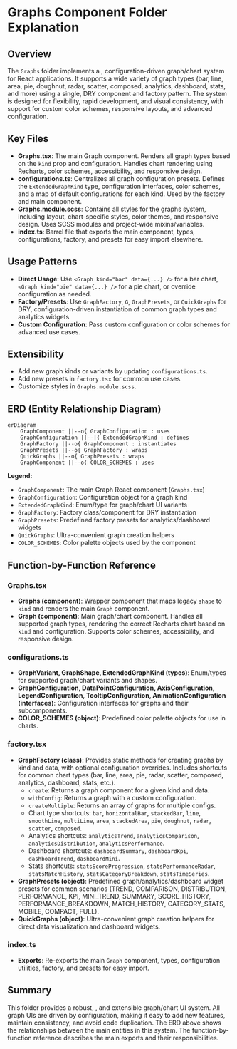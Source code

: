 # Graphs Component Folder Explanation

## Overview

The `Graphs` folder implements a , configuration-driven graph/chart system for React applications. It supports a wide variety of graph types (bar, line, area, pie, doughnut, radar, scatter, composed, analytics, dashboard, stats, and more) using a single, DRY component and factory pattern. The system is designed for flexibility, rapid development, and visual consistency, with support for custom color schemes, responsive layouts, and advanced configuration.

## Key Files

- **Graphs.tsx**: The main Graph component. Renders all graph types based on the `kind` prop and configuration. Handles chart rendering using Recharts, color schemes, accessibility, and responsive design.
- **configurations.ts**: Centralizes all graph configuration presets. Defines the `ExtendedGraphKind` type, configuration interfaces, color schemes, and a map of default configurations for each kind. Used by the factory and main component.
- **Graphs.module.scss**: Contains all styles for the graphs system, including layout, chart-specific styles, color themes, and responsive design. Uses SCSS modules and project-wide mixins/variables.
- **index.ts**: Barrel file that exports the main component, types, configurations, factory, and presets for easy import elsewhere.

## Usage Patterns

- **Direct Usage**: Use `<Graph kind="bar" data={...} />` for a bar chart, `<Graph kind="pie" data={...} />` for a pie chart, or override configuration as needed.
- **Factory/Presets**: Use `GraphFactory`, `G`, `GraphPresets`, or `QuickGraphs` for DRY, configuration-driven instantiation of common graph types and analytics widgets.
- **Custom Configuration**: Pass custom configuration or color schemes for advanced use cases.

## Extensibility

- Add new graph kinds or variants by updating `configurations.ts`.
- Add new presets in `factory.tsx` for common use cases.
- Customize styles in `Graphs.module.scss`.

## ERD (Entity Relationship Diagram)

```mermaid
erDiagram
    GraphComponent ||--o{ GraphConfiguration : uses
    GraphConfiguration ||--|{ ExtendedGraphKind : defines
    GraphFactory ||--o{ GraphComponent : instantiates
    GraphPresets ||--o{ GraphFactory : wraps
    QuickGraphs ||--o{ GraphPresets : wraps
    GraphComponent ||--o{ COLOR_SCHEMES : uses
```

**Legend:**

- `GraphComponent`: The main Graph React component (`Graphs.tsx`)
- `GraphConfiguration`: Configuration object for a graph kind
- `ExtendedGraphKind`: Enum/type for graph/chart UI variants
- `GraphFactory`: Factory class/component for DRY instantiation
- `GraphPresets`: Predefined factory presets for analytics/dashboard widgets
- `QuickGraphs`: Ultra-convenient graph creation helpers
- `COLOR_SCHEMES`: Color palette objects used by the component

## Function-by-Function Reference

### Graphs.tsx

- **Graphs (component)**: Wrapper component that maps legacy `shape` to `kind` and renders the main `Graph` component.
- **Graph (component)**: Main graph/chart component. Handles all supported graph types, rendering the correct Recharts chart based on `kind` and configuration. Supports color schemes, accessibility, and responsive design.

### configurations.ts

- **GraphVariant, GraphShape, ExtendedGraphKind (types)**: Enum/types for supported graph/chart variants and shapes.
- **GraphConfiguration, DataPointConfiguration, AxisConfiguration, LegendConfiguration, TooltipConfiguration, AnimationConfiguration (interfaces)**: Configuration interfaces for graphs and their subcomponents.
- **COLOR_SCHEMES (object)**: Predefined color palette objects for use in charts.

### factory.tsx

- **GraphFactory (class)**: Provides static methods for creating graphs by kind and data, with optional configuration overrides. Includes shortcuts for common chart types (bar, line, area, pie, radar, scatter, composed, analytics, dashboard, stats, etc.).
  - `create`: Returns a graph component for a given kind and data.
  - `withConfig`: Returns a graph with a custom configuration.
  - `createMultiple`: Returns an array of graphs for multiple configs.
  - Chart type shortcuts: `bar`, `horizontalBar`, `stackedBar`, `line`, `smoothLine`, `multiLine`, `area`, `stackedArea`, `pie`, `doughnut`, `radar`, `scatter`, `composed`.
  - Analytics shortcuts: `analyticsTrend`, `analyticsComparison`, `analyticsDistribution`, `analyticsPerformance`.
  - Dashboard shortcuts: `dashboardSummary`, `dashboardKpi`, `dashboardTrend`, `dashboardMini`.
  - Stats shortcuts: `statsScoreProgression`, `statsPerformanceRadar`, `statsMatchHistory`, `statsCategoryBreakdown`, `statsTimeSeries`.
- **GraphPresets (object)**: Predefined graph/analytics/dashboard widget presets for common scenarios (TREND, COMPARISON, DISTRIBUTION, PERFORMANCE, KPI, MINI_TREND, SUMMARY, SCORE_HISTORY, PERFORMANCE_BREAKDOWN, MATCH_HISTORY, CATEGORY_STATS, MOBILE, COMPACT, FULL).
- **QuickGraphs (object)**: Ultra-convenient graph creation helpers for direct data visualization and dashboard widgets.

### index.ts

- **Exports**: Re-exports the main `Graph` component, types, configuration utilities, factory, and presets for easy import.

## Summary

This folder provides a robust, , and extensible graph/chart UI system. All graph UIs are driven by configuration, making it easy to add new features, maintain consistency, and avoid code duplication. The ERD above shows the relationships between the main entities in this system. The function-by-function reference describes the main exports and their responsibilities.
